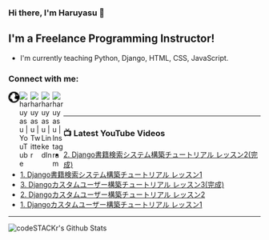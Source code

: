 ### Hi there, I'm Haruyasu 👋

## I'm a Freelance Programming Instructor!
- I'm currently teaching Python, Django, HTML, CSS, JavaScript.

### Connect with me:

[<img align="left" alt="harusoft.net" width="22px" src="https://raw.githubusercontent.com/iconic/open-iconic/master/svg/globe.svg" />][website]
[<img align="left" alt="haruyasu | YouTube" width="22px" src="https://cdn.jsdelivr.net/npm/simple-icons@v3/icons/youtube.svg" />][youtube]
[<img align="left" alt="haruyasu | Twitter" width="22px" src="https://cdn.jsdelivr.net/npm/simple-icons@v3/icons/twitter.svg" />][twitter]
[<img align="left" alt="haruyasu | LinkedIn" width="22px" src="https://cdn.jsdelivr.net/npm/simple-icons@v3/icons/linkedin.svg" />][linkedin]
[<img align="left" alt="haruyasu | Instagram" width="22px" src="https://cdn.jsdelivr.net/npm/simple-icons@v3/icons/instagram.svg" />][instagram]

<br />
<br />

---

### 📺 Latest YouTube Videos
<!-- YOUTUBE:START -->
- [2. Django書籍検索システム構築チュートリアル レッスン2(完成)](https://www.youtube.com/watch?v=ImeJCcglkGE)
- [1. Django書籍検索システム構築チュートリアル レッスン1](https://www.youtube.com/watch?v=WvGQ8gmXZgM)
- [3. Djangoカスタムユーザー構築チュートリアル レッスン3(完成)](https://www.youtube.com/watch?v=Qv7ZaEfMGzE)
- [2. Djangoカスタムユーザー構築チュートリアル レッスン2](https://www.youtube.com/watch?v=jImqFpVsU_8)
- [1. Djangoカスタムユーザー構築チュートリアル レッスン1](https://www.youtube.com/watch?v=bM4_NSkcS-Y)
<!-- YOUTUBE:END -->

---

<img align="left" alt="codeSTACKr's Github Stats" src="https://github-readme-stats.vercel.app/api?username=haruyasu&show_icons=true&hide_border=true" />

[website]: https://harusoft.net/
[twitter]: https://twitter.com/hathle
[youtube]: https://www.youtube.com/channel/UCjpXqPZM1UPJoiyNVUTixqQ/
[instagram]: https://www.instagram.com/hathle/
[linkedin]: https://www.linkedin.com/in/haruyasu/
